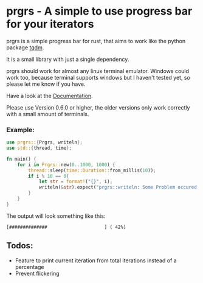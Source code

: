 # prgrs - A simple to use progress bar for your iterators
prgrs is a simple progress bar for rust, that aims to work like the python package [tqdm](https://github.com/tqdm/tqdm).

It is a small library with just a single dependency.

prgrs should work for almost any linux terminal emulator. Windows could work too, because terminal supports windows but I haven't tested yet, so please let me know if you have.

Have a look at the [Documentation](https://docs.rs/prgrs).

Please use Version 0.6.0 or higher, the older versions only work correctly with a small amount of terminals.

### Example:
```rust
use prgrs::{Prgrs, writeln};
use std::{thread, time};

fn main() {
    for i in Prgrs::new(0..1000, 1000) {
        thread::sleep(time::Duration::from_millis(10));
        if i % 10 == 0{
            let str = format!("{}", i);
            writeln(&str).expect("prgrs::writeln: Some Problem occured while trying to print");
        }
    }
}
```
The output will look something like this:

`[##############                     ] ( 42%)`

## Todos:
- Feature to print current iteration from total iterations instead of a percentage
- Prevent flickering
